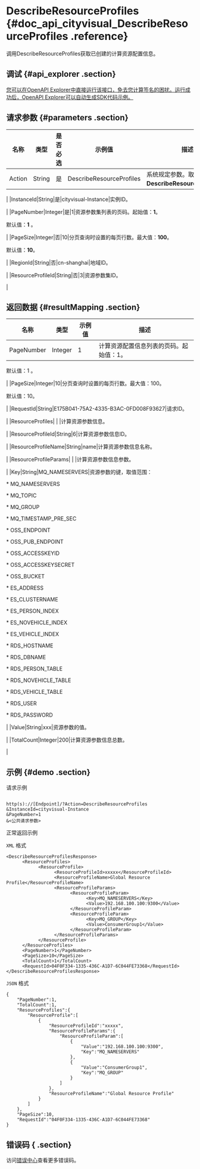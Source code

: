 # DescribeResourceProfiles {#doc_api_cityvisual_DescribeResourceProfiles .reference}

调用DescribeResourceProfiles获取已创建的计算资源配置信息。

## 调试 {#api_explorer .section}

[您可以在OpenAPI Explorer中直接运行该接口，免去您计算签名的困扰。运行成功后，OpenAPI Explorer可以自动生成SDK代码示例。](https://api.aliyun.com/#product=cityvisual&api=DescribeResourceProfiles&type=RPC&version=2018-10-30)

## 请求参数 {#parameters .section}

|名称|类型|是否必选|示例值|描述|
|--|--|----|---|--|
|Action|String|是|DescribeResourceProfiles|系统规定参数。取值：**DescribeResourceProfiles**。

 |
|InstanceId|String|是|cityvisual-Instance|实例ID。

 |
|PageNumber|Integer|是|1|资源参数集列表的页码。起始值：**1**。

 默认值：**1** 。

 |
|PageSize|Integer|否|10|分页查询时设置的每页行数。最大值：**100**。

 默认值：**10**。

 |
|RegionId|String|否|cn-shanghai|地域ID。

 |
|ResourceProfileId|String|否|3|资源参数集ID。

 |

## 返回数据 {#resultMapping .section}

|名称|类型|示例值|描述|
|--|--|---|--|
|PageNumber|Integer|1|计算资源配置信息列表的页码。起始值：1。

 默认值：1 。

 |
|PageSize|Integer|10|分页查询时设置的每页行数。最大值：100。

 默认值：10。

 |
|RequestId|String|E175B041-75A2-4335-B3AC-0FD008F93627|请求ID。

 |
|ResourceProfiles| | |计算资源参数信息。

 |
|ResourceProfileId|String|6|计算资源参数信息ID。

 |
|ResourceProfileName|String|name|计算资源参数信息名称。

 |
|ResourceProfileParams| | |计算资源参数信息参数。

 |
|Key|String|MQ\_NAMESERVERS|资源参数的键，取值范围：

 \* MQ\_NAMESERVERS

 \* MQ\_TOPIC

 \* MQ\_GROUP

 \* MQ\_TIMESTAMP\_PRE\_SEC

 \* OSS\_ENDPOINT

 \* OSS\_PUB\_ENDPOINT

 \* OSS\_ACCESSKEYID

 \* OSS\_ACCESSKEYSECRET

 \* OSS\_BUCKET

 \* ES\_ADDRESS

 \* ES\_CLUSTERNAME

 \* ES\_PERSON\_INDEX

 \* ES\_NOVEHICLE\_INDEX

 \* ES\_VEHICLE\_INDEX

 \* RDS\_HOSTNAME

 \* RDS\_DBNAME

 \* RDS\_PERSON\_TABLE

 \* RDS\_NOVEHICLE\_TABLE

 \* RDS\_VEHICLE\_TABLE

 \* RDS\_USER

 \* RDS\_PASSWORD

 |
|Value|String|xxx|资源参数的值。

 |
|TotalCount|Integer|200|计算资源参数信息总数。

 |

## 示例 {#demo .section}

请求示例

``` {#request_demo}

http(s)://[Endpoint]/?Action=DescribeResourceProfiles
&InstanceId=cityvisual-Instance
&PageNumber=1
&<公共请求参数>

```

正常返回示例

`XML` 格式

``` {#xml_return_success_demo}
<DescribeResourceProfilesResponse>
      <ResourceProfiles>
            <ResourceProfile>
                  <ResourceProfileId>xxxxx</ResourceProfileId>
                  <ResourceProfileName>Global Resource Profile</ResourceProfileName>
                  <ResourceProfileParams>		
                        <ResourceProfileParam>
                              <Key>MQ_NAMESERVERS</Key>
                              <Value>192.168.100.100:9300</Value>
                        </ResourceProfileParam>
                        <ResourceProfileParam>
                              <Key>MQ_GROUP</Key>
                              <Value>ConsumerGroup1</Value>
                        </ResourceProfileParam>
                  </ResourceProfileParams>
            </ResourceProfile>
      </ResourceProfiles>
      <PageNumber>1</PageNumber>     
      <PageSize>10</PageSize>     
      <TotalCount>1</TotalCount>
      <RequestId>04F0F334-1335-436C-A1D7-6C044FE73368</RequestId>
</DescribeResourceProfilesResponse>
```

`JSON` 格式

``` {#json_return_success_demo}
{
	"PageNumber":1,
	"TotalCount":1,
	"ResourceProfiles":{
		"ResourceProfile":[
			{
				"ResourceProfileId":"xxxxx",
				"ResourceProfileParams":{
					"ResourceProfileParam":[
						{
							"Value":"192.168.100.100:9300",
							"Key":"MQ_NAMESERVERS"
						},
						{
							"Value":"ConsumerGroup1",
							"Key":"MQ_GROUP"
						}
					]
				},
				"ResourceProfileName":"Global Resource Profile"
			}
		]
	},
	"PageSize":10,
	"RequestId":"04F0F334-1335-436C-A1D7-6C044FE73368"
}
```

## 错误码 { .section}

访问[错误中心](https://error-center.aliyun.com/status/product/cityvisual)查看更多错误码。

